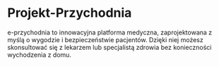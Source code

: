 # Projekt-Przychodnia
e-przychodnia to innowacyjna platforma medyczna, zaprojektowana z myślą o wygodzie i bezpieczeństwie pacjentów. Dzięki niej możesz skonsultować się z lekarzem lub specjalistą zdrowia bez konieczności wychodzenia z domu.


